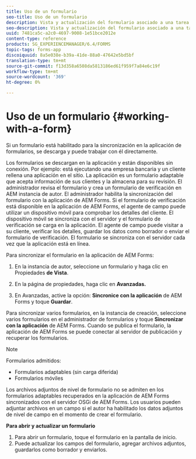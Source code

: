 ```yaml
---
title: Uso de un formulario
seo-title: Uso de un formulario
description: Vista y actualización del formulario asociado a una tarea o un punto de inicio en la aplicación de AEM Forms
seo-description: Vista y actualización del formulario asociado a una tarea o un punto de inicio en la aplicación de AEM Forms
uuid: 7481ca5c-a2c0-4697-9008-1e51bce2012e
content-type: reference
products: SG_EXPERIENCEMANAGER/6.4/FORMS
topic-tags: forms-app
discoiquuid: 8a5e038e-b39a-41de-88a0-47642e5bd5bf
translation-type: tm+mt
source-git-commit: f13d358a6508da5813186ed61f959f7a84e6c19f
workflow-type: tm+mt
source-wordcount: '369'
ht-degree: 0%

---
```



# Uso de un formulario {#working-with-a-form}

Si un formulario está habilitado para la sincronización en la aplicación de formularios, se descarga y puede trabajar con él directamente.

Los formularios se descargan en la aplicación y están disponibles sin conexión. Por ejemplo: está ejecutando una empresa bancaria y un cliente rellena una aplicación en el sitio. La aplicación es un formulario adaptable que acepta información de sus clientes y la almacena para su revisión. El administrador revisa el formulario y crea un formulario de verificación en AEM instancia de autor. El administrador habilita la sincronización del formulario con la aplicación de AEM Forms. Si el formulario de verificación está disponible en la aplicación de AEM Forms, el agente de campo puede utilizar un dispositivo móvil para comprobar los detalles del cliente. El dispositivo móvil se sincroniza con el servidor y el formulario de verificación se carga en la aplicación. El agente de campo puede visitar a su cliente, verificar los detalles, guardar los datos como borrador o enviar el formulario de verificación. El formulario se sincroniza con el servidor cada vez que la aplicación está en línea.

Para sincronizar el formulario en la aplicación de AEM Forms:

1. En la instancia de autor, seleccione un formulario y haga clic en Propiedades **de Vista**.

1. En la página de propiedades, haga clic en **Avanzadas.**
1. En Avanzadas, active la opción: **Sincronice con la aplicación** de AEM Forms y toque **Guardar**.

Para sincronizar varios formularios, en la instancia de creación, seleccione varios formularios en el administrador de formularios y toque **Sincronizar con la aplicación** de AEM Forms. Cuando se publica el formulario, la aplicación de AEM Forms se puede conectar al servidor de publicación y recuperar los formularios.

>[!NOTE]
>
>Formularios admitidos:
>
>* Formularios adaptables (sin carga diferida)
>* Formularios móviles

>
>
Los archivos adjuntos de nivel de formulario no se admiten en los formularios adaptables recuperados en la aplicación de AEM Forms sincronizados con el servidor OSGi de AEM Forms. Los usuarios pueden adjuntar archivos en un campo si el autor ha habilitado los datos adjuntos de nivel de campo en el momento de crear el formulario.

**Para abrir y actualizar un formulario**

1. Para abrir un formulario, toque el formulario en la pantalla de inicio.
1. Puede actualizar los campos del formulario, agregar archivos adjuntos, guardarlos como borrador y enviarlos.
